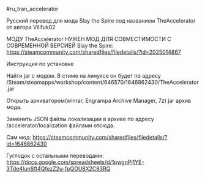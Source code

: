 #ru_tran_accelerator

Русский перевод для мода Slay the Spire под названием TheAccelerator от автора Villfuk02

МОДУ TheAccelerator НУЖЕН МОД ДЛЯ СОВМЕСТИМОСТИ С СОВРЕМЕННОЙ ВЕРСИЕЙ Slay the Spire: https://steamcommunity.com/sharedfiles/filedetails/?id=2025014867

Инструкция по установке

Найти jar с модом. В стиме на линуксе он будет по адресу /Steam/steamapps/workshop/content/646570/1646862430/TheAccelerator.jar

Открыть архиватором(winrar, Engrampa Archive Manager, 7z) jar архив мода. 

Заменить JSON файлы локализации в архиве по адресу /accelerator/localization файлами отсюда.

Сам мод: https://steamcommunity.com/sharedfiles/filedetails/?id=1646862430

Гуглодок с остальными переводами: https://docs.google.com/spreadsheets/d/1pwgnPj1YE-3Tde4IunSft4QfezZ2u-fpQOU8X2C83RQ
